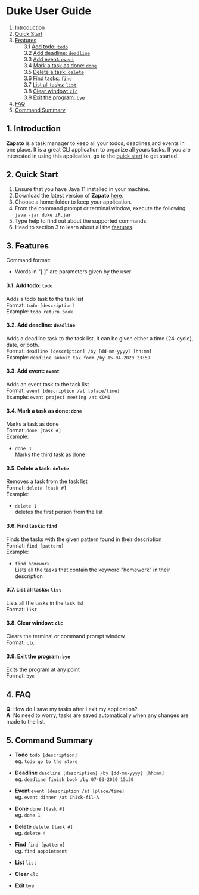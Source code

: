 # Duke User Guide


1. [Introduction](#1-introduction) <br/>
2. [Quick Start](#2-quick-start) <br/>
3. [Features](#3-features) <br/>
&nbsp; &nbsp; &nbsp; 3.1 [Add todo: <code>todo</code>](#31-add-todo-todo)<br/>
&nbsp; &nbsp; &nbsp; 3.2 [Add deadline: <code>deadline</code>](#32-add-deadline-deadline) <br/>
&nbsp; &nbsp; &nbsp; 3.3 [Add event: <code>event</code>](#33-add-event-event) <br/>
&nbsp; &nbsp; &nbsp; 3.4 [Mark a task as done: <code>done</code>](#34-mark-a-task-as-done-done) <br/>
&nbsp; &nbsp; &nbsp; 3.5 [Delete a task: <code>delete</code>](#35-delete-a-task-delete) <br/>
&nbsp; &nbsp; &nbsp; 3.6 [Find tasks: <code>find</code>](#36-find-tasks-find) <br/>
&nbsp; &nbsp; &nbsp; 3.7 [List all tasks: <code>list</code>](#37-list-all-tasks-list) <br/>
&nbsp; &nbsp; &nbsp; 3.8 [Clear window: <code>clc</code>](#38-clear-window-clc) <br/>
&nbsp; &nbsp; &nbsp; 3.9 [Exit the program: <code>bye</code>](#39-exit-the-program-bye) <br/>
4. [FAQ](#4-faq) <br/>
5. [Command Summary](#5-command-summary) 


## 1. Introduction
**Zapato** is a task manager to keep all your todos, deadlines,and events in one place.
It is a great CLI application to organize all yours tasks. If you are interested in using 
this application, go to the [quick start](#2-quick-start) to get started.

## 2. Quick Start
1. Ensure that you have Java 11 installed in your machine. 
2. Download the latest version of **Zapato** [here](https://github.com/rsanchez-macias/duke/releases).
3. Choose a home folder to keep your application.
4. From the command prompt or terminal window, execute the following:
`java -jar duke iP.jar`
5. Type help to find out about the supported commands.
6. Head to section 3 to learn about all the [features](#3-features).

## 3. Features 

Command format:
* Words in "[ ]" are parameters given by the user


#### 3.1. Add todo: `todo`
Adds a todo task to the task list <br/> 
Format: `todo [description]` <br/>
Example: `todo return book`

#### 3.2. Add deadline: `deadline`
Adds a deadline task to the task list. It can be given either a time (24-cycle), date, or both. <br/> 
Format: `deadline [description] /by [dd-mm-yyyy] [hh:mm]` <br/>
Example: `deadline submit tax form /by 15-04-2020 23:59`

#### 3.3. Add event: `event`
Adds an event task to the task list <br/> 
Format: `event [description /at [place/time]` <br/>
Example: `event project meeting /at COM1`

#### 3.4. Mark a task as done: `done`
Marks a task as done <br/> 
Format: `done [task #]` <br/>
Example: 
* `done 3` <br />
Marks the third task as done

#### 3.5. Delete a task: `delete`
Removes a task from the task list <br/> 
Format: `delete [task #]` <br/>
Example: 
* `delete 1` <br/>
deletes the first person from the list

#### 3.6. Find tasks: `find`
Finds the tasks with the given pattern found in their description <br/> 
Format: `find [pattern]` <br/>
Example: 
* `find homework` <br/>
Lists all the tasks that contain the keyword "homework" in their description

#### 3.7. List all tasks: `list`
Lists all the tasks in the task list <br/> 
Format: `list` <br/>

#### 3.8. Clear window: `clc`
Clears the terminal or command prompt window <br/>
Format: `clc` 

#### 3.9. Exit the program: `bye`
Exits the program at any point <br/>
Format: `bye`

## 4. FAQ
**Q**: How do I save my tasks after I exit my application? <br/>
**A**: No need to worry, tasks are saved automatically when any changes are made to the list.

## 5. Command Summary
* **Todo** `todo [description]` <br/> eg. `todo go to the store`

* **Deadline** `deadline [description] /by [dd-mm-yyyy] [hh:mm]` <br/> eg. `deadline finish book /by 07-03-2020 15:30`

* **Event** `event [description /at [place/time]` <br/> eg. `event dinner /at Chick-fil-A`

* **Done** `done [task #]` <br/> eg. `done 1`

* **Delete** `delete [task #]` <br/> eg. `delete 4`

* **Find** `find [pattern]` <br/> eg. `find appointment`

* **List** `list`

* **Clear** `clc`

* **Exit** `bye`